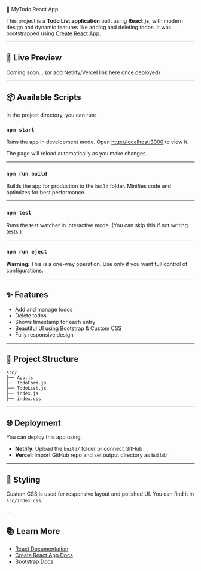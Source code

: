  📝 MyTodo React App

This project is a **Todo List application** built using **React.js**, with modern design and dynamic features like adding and deleting todos. It was bootstrapped using [Create React App](https://github.com/facebook/create-react-app).

---

## 🚀 Live Preview

Coming soon... (or add Netlify/Vercel link here once deployed)

---

## 📦 Available Scripts

In the project directory, you can run:

### `npm start`

Runs the app in development mode.
Open [http://localhost:3000](http://localhost:3000) to view it.

The page will reload automatically as you make changes.

---

### `npm run build`

Builds the app for production to the `build` folder.
Minifies code and optimizes for best performance.

---

### `npm test`

Runs the test watcher in interactive mode.
(You can skip this if not writing tests.)

---

### `npm run eject`

**Warning:** This is a one-way operation.
Use only if you want full control of configurations.

---

## ✨ Features

* Add and manage todos
* Delete todos
* Shows timestamp for each entry
* Beautiful UI using Bootstrap & Custom CSS
* Fully responsive design

---

## 📁 Project Structure

```
src/
├── App.js
├── TodoForm.js
├── TodoList.js
├── index.js
├── index.css
```

---

## 🌐 Deployment

You can deploy this app using:

* **Netlify**: Upload the `build/` folder or connect GitHub
* **Vercel**: Import GitHub repo and set output directory as `build/`

---

## 🎨 Styling

Custom CSS is used for responsive layout and polished UI.
You can find it in `src/index.css`.

--

## 📚 Learn More

* [React Documentation](https://reactjs.org/)
* [Create React App Docs](https://facebook.github.io/create-react-app/)
* [Bootstrap Docs](https://getbootstrap.com/)
